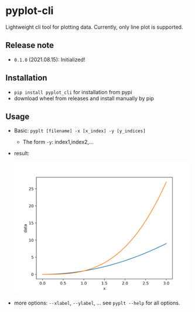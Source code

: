 # pyplot-cli

<!-- ![Coverage Badge](https://img.shields.io/endpoint?url=https://gist.githubusercontent.com/mjhong0708/13e2bab396cb1eb44f14dd08787f89bd/raw/pyplot-cli__heads_master.json) -->

Lightweight cli tool for plotting data. Currently, only line plot is supported.

## Release note

- `0.1.0` (2021.08.15): Initialized!

## Installation

- `pip install pyplot_cli` for installation from pypi
- download wheel from releases and install manually by pip

## Usage

- Basic: `pyplt [filename] -x [x_index] -y [y_indices]`
  - The form `-y`: index1,index2,...
- result:

    ![example](examples/example.png)

- more options: `--xlabel`, `--ylabel`, ... see `pyplt --help` for all options.
